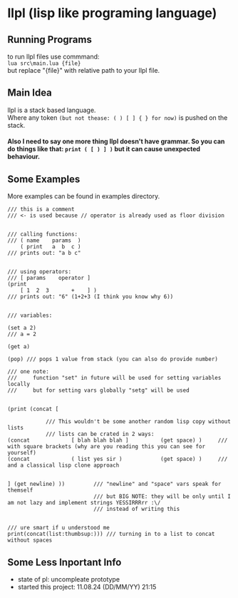 # llpl (lisp like programing language)

## Running Programs
to run llpl files use commmand: \
```lua src\main.lua {file}``` \
but replace "{file}" with relative path to your llpl file.

## Main Idea
llpl is a stack based language. \
Where any token ```(but not thease: ( ) [ ] { } for now)``` is pushed on the stack.
#### Also I need to say one more thing llpl doesn't have grammar. So you can do things like that: ```print ( [ ) ] )``` but it can cause unexpected behaviour.

## Some Examples
More examples can be found in examples directory.
```
/// this is a comment
/// <- is used because // operator is already used as floor division


/// calling functions:
/// ( name    params  )
    ( print   a  b  c )
/// prints out: "a b c"


/// using operators:
/// [ params    operator ]
(print
    [ 1  2  3       +    ] )
/// prints out: "6" (1+2+3 (I think you know why 6))


/// variables:

(set a 2)
/// a = 2

(get a)

(pop) /// pops 1 value from stack (you can also do provide number)

/// one note:
///     function "set" in future will be used for setting variables locally
///     but for setting vars globally "setg" will be used


(print (concat [

            /// This wouldn't be some another random lisp copy without lists
            /// lists can be crated in 2 ways:
(concat             [ blah blah blah ]          (get space) )     /// with square brackets (why are you reading this you can see for yourself)
(concat             ( list yes sir )            (get space) )     /// and a classical lisp clone approach


] (get newline) ))         /// "newline" and "space" vars speak for themself
                           /// but BIG NOTE: they will be only until I am not lazy and implement strings YESSIRRRrr :\/
                           /// instead of writing this


/// ure smart if u understood me
print(concat(list:thumbsup:))) /// turning in to a list to concat without spaces
```

## Some Less Inportant Info
 - state of pl: uncompleate prototype
 - started this project: 11.08.24 (DD/MM/YY) 21:15
